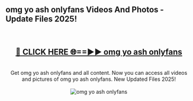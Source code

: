 <h2>omg yo ash onlyfans Videos And Photos - Update Files 2025!</h2>
<br>
<div align="center">
<h2><a href="https://linkcuts.com/hfmhzwbr" rel="nofollow">🔴 CLICK HERE 🌐==►► omg yo ash onlyfans</a></h2>
<br>
Get omg yo ash onlyfans and all content. Now you can access all videos and pictures of omg yo ash onlyfans. New Updated Files 2025!
<br>
<br>
<a href="https://linkcuts.com/hfmhzwbr" rel="nofollow" data-target="animated-image.originalLink"><img src="https://i.ibb.co.com/WyWwxjT/player-gif2.gif" alt="omg yo ash onlyfans" style="max-width: 100%; display: inline-block;" data-target="animated-image.originalImage"></a>
</div>
<br>